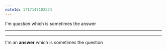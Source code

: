 ```yaml
---
noteId: 1717147102574
---
```


I'm _question_ which is sometimes the answer

---

---

I'm an **answer** which is sometimes the question
